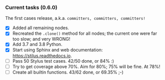### Current tasks (0.6.0)

The first cases release, a.k.a. `committers, committers, committers!`

 - [x] Added all remaining nodes.
 - [x] Recreated the `.clone()` method for all nodes; the current one were far too slow; and very WRONG!
 - [x] Add 3.7 and 3.8 Python.
 - [x] Start using Sphinx and web documentation: https://stilus.readthedocs.io.
 - [ ] Pass 50 Stylus test cases.  42/50 done, or 84% :)
 - [ ] Try to get coverage above 70%. Aim for 80%; 75% will be fine.  At 78%!
 - [ ] Create all builtin functions. 43/62 done, or 69.35% ;-)
